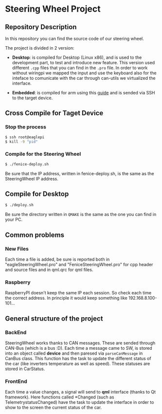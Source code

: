 # Steering Wheel Project 

## Repository Description 

In this repository you can find the source code of our steering wheel.

The project is divided in 2 version: 

* **Desktop**: is compiled for Desktop (Linux x86), and is used to the development part, to test and introduce new feature. This version used different `.cpp` files that you can find in the `.pro` file. In order to work without wiringpi we mapped the input and use the keyboard also for the inteface to comunicate with the car through can-utils we virtualized the interface.

* **Embedded**: is compiled for arm using this [guide](https://eagletrt.github.io/volanteCrosscompilazione.html) and is sended via SSH to the target device. 

## Cross Compile for Taget Device

### Stop the process

```sh
$ ssh root@eaglepi
$ kill -9 "pid"
```

### Compile for the Steering Wheel

```sh
$ ./fenice-deploy.sh
```
Be sure that the IP address, written in fenice-deploy.sh, is the same as the SteeringWheel IP address.


## Compile for Desktop

```sh
$ ./deploy.sh
```

Be sure the directory written in ```QMAKE``` is the same as the one you can find in your PC.

## Common problems

### New Files

Each time a file is added, be sure is reported both in "eagleSteeringWheel.pro" and "FeniceSteeringWheel.pro" for cpp header and source files and in qml.qrc for qml files.

### Raspberry

RaspberryPI doesn't keep the same IP each session. So check each time the correct address. In principle it would keep something like 192.168.8.100-101...


## General structure of the project

### BackEnd

SteeringWheel works thanks to CAN messages. These are sended through CAN-Bus (which is a bus :D). Each time a message came to SW, is stored into an object called **device** and then paresed via ```parseCanMessage``` in CanBus class. This function has the task to update the different status of the car (like inverters temperature as well as speed). These statuses are stored in CarStatus.

### FrontEnd

Each time a value changes, a signal will send to **qml** interface (thanks to Qt framework). Here functions called *Changed (such as TelemetrystatusChanged) have the task to update the interface in order to show to the screen the current status of the car.